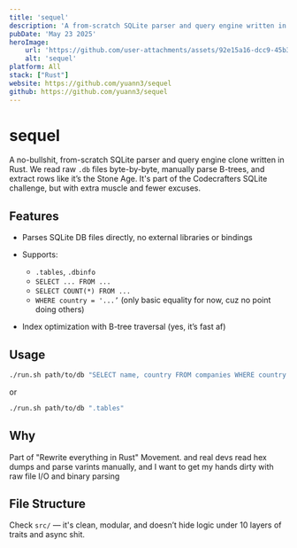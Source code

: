 ```yaml
---
title: 'sequel'
description: 'A from-scratch SQLite parser and query engine written in Rust'
pubDate: 'May 23 2025'
heroImage:
    url: 'https://github.com/user-attachments/assets/92e15a16-dcc9-45b3-9c5a-93fc98e06b58'
    alt: 'sequel'
platform: All 
stack: ["Rust"]
website: https://github.com/yuann3/sequel
github: https://github.com/yuann3/sequel
---
```


# sequel

A no-bullshit, from-scratch SQLite parser and query engine clone written in Rust. We read raw `.db` files byte-by-byte, manually parse B-trees, and extract rows like it’s the Stone Age. It's part of the Codecrafters SQLite challenge, but with extra muscle and fewer excuses.

## Features

* Parses SQLite DB files directly, no external libraries or bindings
* Supports:

  * `.tables`, `.dbinfo`
  * `SELECT ... FROM ...`
  * `SELECT COUNT(*) FROM ...`
  * `WHERE country = '...’` (only basic equality for now, cuz no point doing others)
* Index optimization with B-tree traversal (yes, it’s fast af)

## Usage

```sh
./run.sh path/to/db "SELECT name, country FROM companies WHERE country = 'Japan'"
```

or

```sh
./run.sh path/to/db ".tables"
```

## Why

Part of "Rewrite everything in Rust" Movement. and real devs read hex dumps and parse varints manually, and I want to get my hands dirty with raw file I/O and binary parsing

## File Structure

Check `src/` — it's clean, modular, and doesn’t hide logic under 10 layers of traits and async shit.

